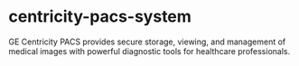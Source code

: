 # centricity-pacs-system
GE Centricity PACS provides secure storage, viewing, and management of medical images with powerful diagnostic tools for healthcare professionals.
